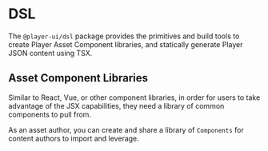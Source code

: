 # DSL

The `@player-ui/dsl` package provides the primitives and build tools to create Player Asset Component libraries, and statically generate Player JSON content using TSX.

## Asset Component Libraries

Similar to React, Vue, or other component libraries, in order for users to take advantage of the JSX capabilities, they need a library of common components to pull from.

As an asset author, you can create and share a library of `Components` for content authors to import and leverage.
